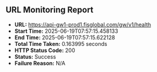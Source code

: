 ## URL Monitoring Report

- **URL:** https://api-gw1-prod1.fisglobal.com/gw/v1/health
- **Start Time:** 2025-06-19T07:57:15.458133
- **End Time:** 2025-06-19T07:57:15.622128
- **Total Time Taken:** 0.163995 seconds
- **HTTP Status Code:** 200
- **Status:** Success
- **Failure Reason:** N/A
